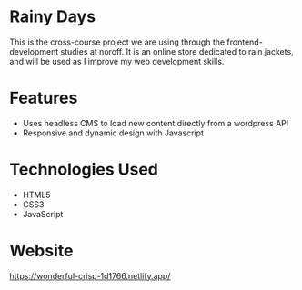 # Rainy Days

This is the cross-course project we are using through the frontend-development studies at noroff. It is an online store dedicated to rain jackets, and will be used as I improve my web development skills.

# Features

- Uses headless CMS to load new content directly from a wordpress API
- Responsive and dynamic design with Javascript

# Technologies Used

- HTML5
- CSS3
- JavaScript

# Website

https://wonderful-crisp-1d1766.netlify.app/
